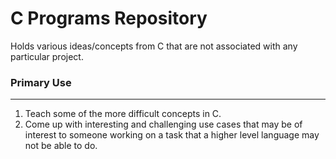 # C Programs Repository

Holds various ideas/concepts from C that are not associated with any particular project.

### Primary Use
---
  
  1. Teach some of the more difficult concepts in C.
  2. Come up with interesting and challenging use cases that may be of
  interest to someone working on a task that a higher level language
  may not be able to do.
